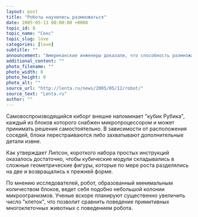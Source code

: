 ```yaml
---
layout: post
title: "Роботы научились размножаться"
date: 2005-05-13 00:00:00 +0000
topic_id: 8
topic_name: "Секс"
topic_slug: love
categories: [love]
subtitle: ""
announcement: "Американские инженеры доказали, что способность размножаться не является больше отличительной чертой живых существ. Робота с таким свойством сконструировал доктор Ход Липсон из Корнелльского университета, сообщает BBC."
additional_content: ""
photo_filename: ""
photo_width: 0
photo_height: 0
photo_alt: ""
source_url: "http://lenta.ru/news/2005/05/12/robot/"
source_text: "Lenta.ru"
author: ""
---
```

Самовоспроизводящийся киборг внешне напоминает "кубик Рубика", каждый из блоков которого снабжен микропроцессором и может принимать решения самостоятельно. В зависимости от расположения соседей, блоки перестраиваются либо захватывают дополнительные детали извне.

Как утверждает Липсон, короткого набора простых инструкций оказалось достаточно, чтобы кубические модули складывались в сложные геометрические фигуры, которые по мере роста разделялись на две и возвращались к прежней форме.

По мнению исследователей, робот, образованный минимальным количеством блоков, ведет себя подобно небольшой колонии микроогранизмов. Ученые вскоре планируют существенно увеличить число "клеток", что позволит сравнить поведение примитивных многоклеточных животных с поведением робота.
